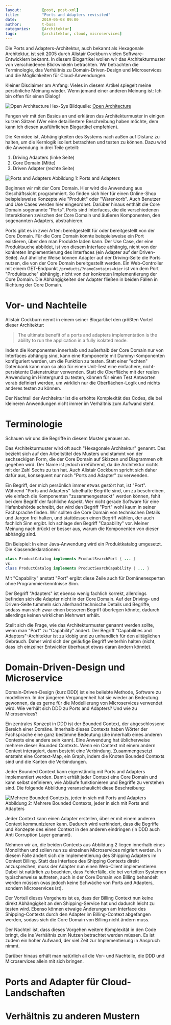 ```yaml
---
layout:         [post, post-xml]              
title:          "Ports and Adapters revisited"
date:           2019-05-08 09:00
author:         t-buss
categories:     [Architektur]
tags:           [architektur, cloud, microservices]
---
```

Die Ports and Adapters-Architektur, auch bekannt als Hexagonale Architektur, ist seit 2005 durch Alistair Cockburn vielen Software-Entwicklern bekannt.
In diesem Blogartikel wollen wir das Architekturmuster von verschiedenen Blickwinkeln betrachten.
Wir betrachten die Terminologie, das Verhältnis zu Domain-Driven-Design und Microservices und die Möglichkeiten für Cloud-Anwendungen.

Kleiner Disclaimer am Anfang: Vieles in diesem Artikel spiegelt meine persönliche Meinung wieder.
Wenn jemand einer anderen Meinung ist: Ich bin offen für einen Dialog!

![Open Architecture Hex-Sys](/assets/images/posts/ports-and-adapters/hex-sys.jpg)
Bildquelle: [Open Architecture](http://www.openarch.com/task/69)

Fangen wir mit den Basics an und erklären das Architekturmuster in einigen kurzen Sätzen (Wer eine detailliertere Beschreibung haben möchte, dem kann ich diesen ausführlichen [Blogartikel](https://softwarecampament.wordpress.com/portsadapters/) empfehlen).

Die Kernidee ist, Abhängigkeiten des Systems nach außen auf Distanz zu halten, um die Kernlogik isoliert betrachten und testen zu können.
Dazu wird die Anwendung in drei Teile geteilt:
1. Driving Adapters (linke Seite)
2. Core Domain (Mitte)
3. Driven Adapter (rechte Seite)

![Ports and Adapters](/assets/images/posts/ports-and-adapters/portsandadapters.png)
Abbildung 1: Ports and Adapters

Beginnen wir mit der Core Domain.
Hier wird die Anwendung aus Geschäftssicht programmiert.
So finden sich hier für einen Online-Shop beispielsweise Konzepte wie "Produkt" oder "Warenkorb".
Auch Benutzer und Use Cases werden hier eingeordnet.
Darüber hinaus enthält die Core Domain sogenannte "Ports".
Ports sind Interfaces, die die verschiedenen Interaktionen zwischen der Core Domain und äußeren Komponenten, den sogenannten Adapters, abstrahieren.

Ports gibt es in zwei Arten: bereitgestellt für oder bereitgestellt von der Core Domain.
Für die Core Domain könnte beispielsweise ein Port existieren, über den man Produkte laden kann.
Der Use Case, der eine Produktsuche abbildet, ist von diesem Interface abhängig, nicht von der konkreten Implementierung des Interfaces (ein Adapter auf der Driven-Seite).
Auf ähnliche Weise können Adapter auf der Driving-Seite die Ports nutzen, die von der Core Domain bereitgestellt werden.
Ein Web-Controller mit einem GET-Endpunkt `/products/?nameContains=bier` ist von dem Port "Produktsuche" abhängig, nicht von der konkreten Implementierung der Core Domain.
Die Abhängigkeiten der Adapter fließen in beiden Fällen in Richtung der Core Domain.

# Vor- und Nachteile
Alistair Cockburn nennt in einem seiner Blogartikel den größten Vorteil dieser Architektur:

> The ultimate benefit of a ports and adapters implementation is the ability to run the application in a fully isolated mode.

Indem die Komponenten innerhalb und außerhalb der Core Domain nur von Interfaces abhängig sind, kann eine Komponente mit Dummy-Komponenten konfiguriert werden, um die Funktion zu testen.
Statt einer "echten" Datenbank kann man so also für einen Unit-Test eine einfachere, nicht-persistente Datenstruktur verwenden.
Statt die Oberfläche mit der realen Anwendung im Hintergrund zu testen, können für einen Test Antworten vorab definiert werden, um wirklich nur die Oberflächen-Logik und nichts anderes testen zu können.

Der Nachteil der Architektur ist die erhöhte Komplexität des Codes, die bei kleineren Anwendungen nicht immer im Verhältnis zum Aufwand steht.

# Terminologie
Schauen wir uns die Begriffe in diesem Muster genauer an.

Das Architekturmuster wird oft auch "Hexagonale Architektur" genannt.
Das bezieht sich auf den Arbeitstitel des Musters und stammt von der sechseckigen Form, die der Core Domain auf Skizzen und Diagrammen oft gegeben wird.
Der Name ist jedoch irreführend, da die Architektur nichts mit der Zahl Sechs zu tun hat.
Auch Alistair Cockburn spricht sich daher dafür aus, konsequent nur noch "Ports and Adapter" zu verwenden.

Ein Begriff, der mich persönlich immer etwas gestört hat, ist "Port".
Während "Ports and Adapters" fabelhafte Begriffe sind, um zu beschreiben, wie einfach die Komponenten "zusammengesteckt" werden können, fehlt bei dem Begriff der fachliche Aspekt.
Wer nicht gerade Software für eine Hafenbehörde schreibt, der wird den Begriff "Port" wohl kaum in seiner Fachsprache finden.
Wir sollten die Core Domain von technischen Details und Jargon frei halten, und stattdessen einen Begriff wählen, der auch fachlich Sinn ergibt.
Ich schlage den Begriff "Capability" vor.
Meiner Meinung nach drückt er besser aus, warum die Komponenten von dieser abhängig sind.

Ein Beispiel: In einer Java-Anwendung wird ein Produktkatalog umgesetzt.
Die Klassendeklarationen:
```java
class ProductCatalog implements ProductSearchPort { ... }
vs.
class ProductCatalog implements ProductSearchCapability { ... }
```
Mit "Capability" anstatt "Port" ergibt diese Zeile auch für Domänenexperten ohne Programmierkenntnisse Sinn.

Der Begriff "Adapters" ist ebenso wenig fachlich korrekt, allerdings befinden sich die Adapter nicht in der Core Domain.
Auf der Driving- und Driven-Seite tummeln sich allerhand technische Details und Begriffe, sodass man sich zwar einen besseren Begriff überlegen könnte, dadurch allerdings keinen wirklichen Mehrwert erhält.

Stellt sich die Frage, wie das Architekturmuster genannt werden sollte, wenn man "Port" zu "Capability" ändert.
Der Begriff "Capabilities and Adapters"-Architektur ist zu klobig und zu unhandlich für den alltäglichen Gebrauch.
Daher wird sich der geläufige Begriff weiterhin halten (nicht, dass ich einzelner Entwickler überhaupt etwas daran ändern könnte).

# Domain-Driven-Design und Microservice
Domain-Driven-Design (kurz DDD) ist eine beliebte Methode, Software zu modellieren.
In der jüngeren Vergangenheit hat sie wieder an Bedeutung gewonnen, da es gerne für die Modellierung von Microservices verwendet wird.
Wie verhält sich DDD zu Ports and Adapters?
Und wie zu Microservices?

Ein zentrales Konzept in DDD ist der Bounded Context, der abgeschlossene Bereich einer Domäne.
Innerhalb dieses Contexts haben Wörter der Fachsprache eine ganz bestimme Bedeutung (die innerhalb eines anderen Contexts eine andere sein kann).
Eine Anwendung hat üblicherweise mehrere dieser Bounded Contexts.
Wenn ein Context mit einem andern Context interagiert, dann besteht eine Verbindung.
Zusammengesetzt entsteht eine Context-Map, ein Graph, indem die Knoten Bounded Contexts sind und die Kanten die Verbindungen.

Jeder Bounded Context kann eigenständig mit Ports and Adapters implementiert werden.
Damit erhält jeder Context eine Core Domain und kann selbst definieren, wie Abläufe funktionieren und 
Begriffe zu verstehen sind.
Die folgende Abbildung veranschaulicht diese Beschreibung:

![Mehrere Bounded Contexts, jeder in sich mit Ports and Adapters](/assets/images/posts/ports-and-adapters/multiple_contexts.png)
Abbildung 2: Mehrere Bounded Contexts, jeder in sich mit Ports and Adapters

Jeder Context kann einen Adapter erstellen, über er mit einem anderen Context kommunizieren kann.
Dadurch wird verhindert, dass die Begriffe und Konzepte des einen Context in den anderen eindringen (in DDD auch Anti Corruption Layer genannt).

Nehmen wir an, die beiden Contexts aus Abbildung 2 liegen innerhalb eines Monolithen und sollen nun zu einzelnen Microservices migriert werden.
In diesem Falle ändert sich die Implementierung des Shipping Adapters im Context Billing.
Statt das Interface des Shipping Contexts direkt anzusprechen, muss der Adapter nun einen Web-Client implementieren.
Dabei ist natürlich zu beachten, dass Fehlerfälle, die bei verteilten Systemen typischerweise auftreten, auch in der Core Domain von Billing behandelt werden müssen (was jedoch keine Schwäche von Ports and Adapters, sondern Microservices ist).

Der Vorteil dieses Vorgehens ist es, dass der Billing Context nun keine direkt Abhängigkeit an den Shipping-Service hat und dadurch leicht zu testen wird.
Ebenso können etwaige Änderungen am Interface des Shipping-Contexts durch den Adapter im Billing-Context abgefangen werden, sodass sich die Core Domain von Billing nicht ändern muss.

Der Nachteil ist, dass dieses Vorgehen weitere Komplexität in den Code bringt, die ins Verhältnis zum Nutzen betrachtet werden müssen.
Es ist zudem ein hoher Aufwand, der viel Zeit zur Implementierung in Anspruch nimmt.

Darüber hinaus erhält man natürlich all die Vor- und Nachteile, die DDD und Microservices allein mit sich bringen.

# Ports and Adapter für Cloud-Landschaften

# Verhältnis zu anderen Mustern
